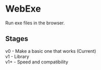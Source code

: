 # WebExe
Run exe files in the browser.

## Stages
v0 - Make a basic one that works (Current)\
v1 - Library\
v1+ - Speed and compatibility
